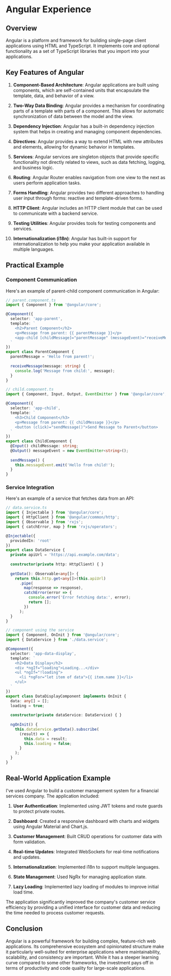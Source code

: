 # Angular Experience

## Overview
Angular is a platform and framework for building single-page client applications using HTML and TypeScript. It implements core and optional functionality as a set of TypeScript libraries that you import into your applications.

## Key Features of Angular

1. **Component-Based Architecture**: Angular applications are built using components, which are self-contained units that encapsulate the template, data, and behavior of a view.

2. **Two-Way Data Binding**: Angular provides a mechanism for coordinating parts of a template with parts of a component. This allows for automatic synchronization of data between the model and the view.

3. **Dependency Injection**: Angular has a built-in dependency injection system that helps in creating and managing component dependencies.

4. **Directives**: Angular provides a way to extend HTML with new attributes and elements, allowing for dynamic behavior in templates.

5. **Services**: Angular services are singleton objects that provide specific functionality not directly related to views, such as data fetching, logging, and business logic.

6. **Routing**: Angular Router enables navigation from one view to the next as users perform application tasks.

7. **Forms Handling**: Angular provides two different approaches to handling user input through forms: reactive and template-driven forms.

8. **HTTP Client**: Angular includes an HTTP client module that can be used to communicate with a backend service.

9. **Testing Utilities**: Angular provides tools for testing components and services.

10. **Internationalization (i18n)**: Angular has built-in support for internationalization to help you make your application available in multiple languages.

## Practical Example

### Component Communication

Here's an example of parent-child component communication in Angular:

```typescript
// parent.component.ts
import { Component } from '@angular/core';

@Component({
  selector: 'app-parent',
  template: `
    <h2>Parent Component</h2>
    <p>Message from parent: {{ parentMessage }}</p>
    <app-child [childMessage]="parentMessage" (messageEvent)="receiveMessage($event)"></app-child>
  `
})
export class ParentComponent {
  parentMessage = 'Hello from parent!';
  
  receiveMessage(message: string) {
    console.log('Message from child:', message);
  }
}

// child.component.ts
import { Component, Input, Output, EventEmitter } from '@angular/core';

@Component({
  selector: 'app-child',
  template: `
    <h3>Child Component</h3>
    <p>Message from parent: {{ childMessage }}</p>
    <button (click)="sendMessage()">Send Message to Parent</button>
  `
})
export class ChildComponent {
  @Input() childMessage: string;
  @Output() messageEvent = new EventEmitter<string>();
  
  sendMessage() {
    this.messageEvent.emit('Hello from child!');
  }
}
```

### Service Integration

Here's an example of a service that fetches data from an API:

```typescript
// data.service.ts
import { Injectable } from '@angular/core';
import { HttpClient } from '@angular/common/http';
import { Observable } from 'rxjs';
import { catchError, map } from 'rxjs/operators';

@Injectable({
  providedIn: 'root'
})
export class DataService {
  private apiUrl = 'https://api.example.com/data';
  
  constructor(private http: HttpClient) { }
  
  getData(): Observable<any[]> {
    return this.http.get<any[]>(this.apiUrl)
      .pipe(
        map(response => response),
        catchError(error => {
          console.error('Error fetching data:', error);
          return [];
        })
      );
  }
}

// component using the service
import { Component, OnInit } from '@angular/core';
import { DataService } from './data.service';

@Component({
  selector: 'app-data-display',
  template: `
    <h2>Data Display</h2>
    <div *ngIf="loading">Loading...</div>
    <ul *ngIf="!loading">
      <li *ngFor="let item of data">{{ item.name }}</li>
    </ul>
  `
})
export class DataDisplayComponent implements OnInit {
  data: any[] = [];
  loading = true;
  
  constructor(private dataService: DataService) { }
  
  ngOnInit() {
    this.dataService.getData().subscribe(
      (result) => {
        this.data = result;
        this.loading = false;
      }
    );
  }
}
```

## Real-World Application Example

I've used Angular to build a customer management system for a financial services company. The application included:

1. **User Authentication**: Implemented using JWT tokens and route guards to protect private routes.

2. **Dashboard**: Created a responsive dashboard with charts and widgets using Angular Material and Chart.js.

3. **Customer Management**: Built CRUD operations for customer data with form validation.

4. **Real-time Updates**: Integrated WebSockets for real-time notifications and updates.

5. **Internationalization**: Implemented i18n to support multiple languages.

6. **State Management**: Used NgRx for managing application state.

7. **Lazy Loading**: Implemented lazy loading of modules to improve initial load time.

The application significantly improved the company's customer service efficiency by providing a unified interface for customer data and reducing the time needed to process customer requests.

## Conclusion

Angular is a powerful framework for building complex, feature-rich web applications. Its comprehensive ecosystem and opinionated structure make it particularly well-suited for enterprise applications where maintainability, scalability, and consistency are important. While it has a steeper learning curve compared to some other frameworks, the investment pays off in terms of productivity and code quality for large-scale applications.